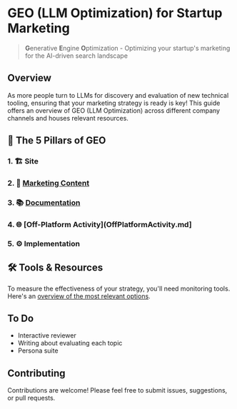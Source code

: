 # GEO (LLM Optimization) for Startup Marketing

> **G**enerative **E**ngine **O**ptimization - Optimizing your startup's marketing for the AI-driven search landscape

## Overview

As more people turn to LLMs for discovery and evaluation of new technical tooling, ensuring that your marketing strategy is ready is key! This guide offers an overview of GEO (LLM Optimization) across different company channels and houses relevant resources.

## 🚀 The 5 Pillars of GEO

### 1. 🏗️ Site

### 2. 📝 [Marketing Content](TechnicalMarketingContent.md)

### 3. 📚 [Documentation](Documentation.md)

### 4. 🌐 [Off-Platform Activity](OffPlatformActivity.md]

### 5. ⚙️ Implementation

## 🛠️ Tools & Resources

To measure the effectiveness of your strategy, you'll need monitoring tools. Here's an [overview of the most relevant options](Tooling.md).

## To Do
* Interactive reviewer
* Writing about evaluating each topic
* Persona suite

## Contributing

Contributions are welcome! Please feel free to submit issues, suggestions, or pull requests.
